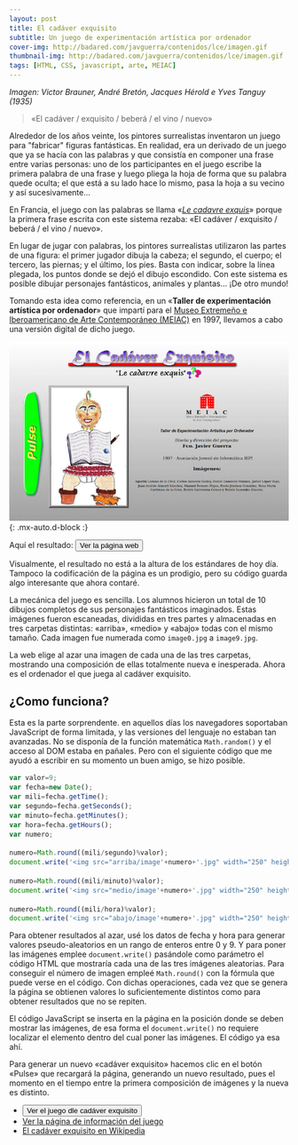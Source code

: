 ```yaml
---
layout: post
title: El cadáver exquisito
subtitle: Un juego de experimentación artística por ordenador
cover-img: http://badared.com/javguerra/contenidos/lce/imagen.gif
thumbnail-img: http://badared.com/javguerra/contenidos/lce/imagen.gif
tags: [HTML, CSS, javascript, arte, MEIAC]
---
```

_Imagen: Victor Brauner, André Bretón, Jacques Hérold e Yves Tanguy (1935)_

>«El cadáver / exquisito / beberá / el vino / nuevo»

Alrededor de los años veinte, los pintores surrealistas inventaron un juego para "fabricar" figuras fantásticas. En realidad, era un derivado de un juego que ya se hacía con las palabras y que consistía en componer una frase entre varias personas: uno de los participantes en el juego escribe la primera palabra de una frase y luego pliega la hoja de forma que su palabra quede oculta; el que está a su lado hace lo mismo, pasa la hoja a su vecino y así sucesivamente... 

En Francia, el juego con las palabras se llama «[_Le cadavre exquis_](https://es.wikipedia.org/wiki/Cad%C3%A1ver_exquisito)» porque la primera frase escrita con este sistema rezaba: «El cadáver / exquisito / beberá / el vino / nuevo».

En lugar de jugar con palabras, los pintores surrealistas utilizaron las partes de una figura: el primer jugador dibuja la cabeza; el segundo, el cuerpo; el tercero, las piernas; y el último, los pies. Basta con indicar, sobre la línea plegada, los puntos donde se dejó el dibujo escondido. Con este sistema es posible dibujar personajes fantásticos, animales y plantas... ¡De otro mundo!

Tomando esta idea como referencia, en un «**Taller de experimentación artística por ordenador**» que impartí para el [Museo Extremeño e Iberoamericano de Arte Contemporáneo (MEIAC)](https://meiac.es) en 1997, llevamos a cabo una versión digital de dicho juego.

![Página web](/assets/img/el-cadaver-exquisito.png){: .mx-auto.d-block :}

Aquí el resultado: [<button>Ver la página web</button>](http://badared.com/javguerra/contenidos/lce/juego.htm)

Visualmente, el resultado no está a la altura de los estándares de hoy día. Tampoco la codificación de la página es un prodigio, pero su código guarda algo interesante que ahora contaré.

La mecánica del juego es sencilla. Los alumnos hicieron un total de 10 dibujos completos de sus personajes fantásticos imaginados. Estas imágenes fueron escaneadas, divididas en tres partes y almacenadas en tres carpetas distintas: «arriba», «medio» y «abajo» todas con el mismo tamaño. Cada imagen fue numerada como ```image0.jpg``` a ```image9.jpg```.

La web elige al azar una imagen de cada una de las tres carpetas, mostrando una composición de ellas totalmente nueva e inesperada. Ahora es el ordenador el que juega al cadáver exquisito.

## ¿Como funciona?

Esta es la parte sorprendente. en aquellos días los navegadores soportaban JavaScript de forma limitada, y las versiones del lenguaje no estaban tan avanzadas. No se disponía de la función matemática ```Math.random()``` y el acceso al DOM estaba en pañales. Pero con el siguiente código que me ayudó a escribir en su momento un buen amigo, se hizo posible.

```javascript
var valor=9;
var fecha=new Date();
var mili=fecha.getTime();	    
var segundo=fecha.getSeconds();
var minuto=fecha.getMinutes();	    
var hora=fecha.getHours();
var numero;

numero=Math.round((mili/segundo)%valor);
document.write('<img src="arriba/image'+numero+'.jpg" width="250" height="130"><br>');
	    
numero=Math.round((mili/minuto)%valor);
document.write('<img src="medio/image'+numero+'.jpg" width="250" height="130"><br>');

numero=Math.round((mili/hora)%valor);
document.write('<img src="abajo/image'+numero+'.jpg" width="250" height="130"><br>');
```

Para obtener resultados al azar, usé los datos de fecha y hora para generar valores pseudo-aleatorios en un rango de enteros entre 0 y 9. Y para poner las imágenes emplee ```document.write()``` pasándole como parámetro el código HTML que mostraría cada una de las tres imágenes aleatorias. Para conseguir el número de imagen empleé ```Math.round()``` con la fórmula que puede verse en el código. Con dichas operaciones, cada vez que se genera la página se obtienen valores lo suficientemente distintos como para obtener resultados que no se repiten.

El código JavaScript se inserta en la página en la posición donde se deben mostrar las imágenes, de esa forma el ```document.write()``` no requiere localizar el elemento dentro del cual poner las imágenes. El código ya esa ahí.

Para generar un nuevo «cadáver exquisito» hacemos clic en el botón «Pulse» que recargará la página, generando un nuevo resultado, pues el momento en el tiempo entre la primera composición de imágenes y la nueva es distinto.

* [<button>Ver el juego dle cadáver exquisito</button>](http://badared.com/javguerra/contenidos/lce/juego.htm)
* [Ver la página de información del juego](http://badared.com/javguerra/contenidos/lce/juego.htm)
* [El cadáver exquisito en Wikipedia](https://es.wikipedia.org/wiki/Cad%C3%A1ver_exquisito)